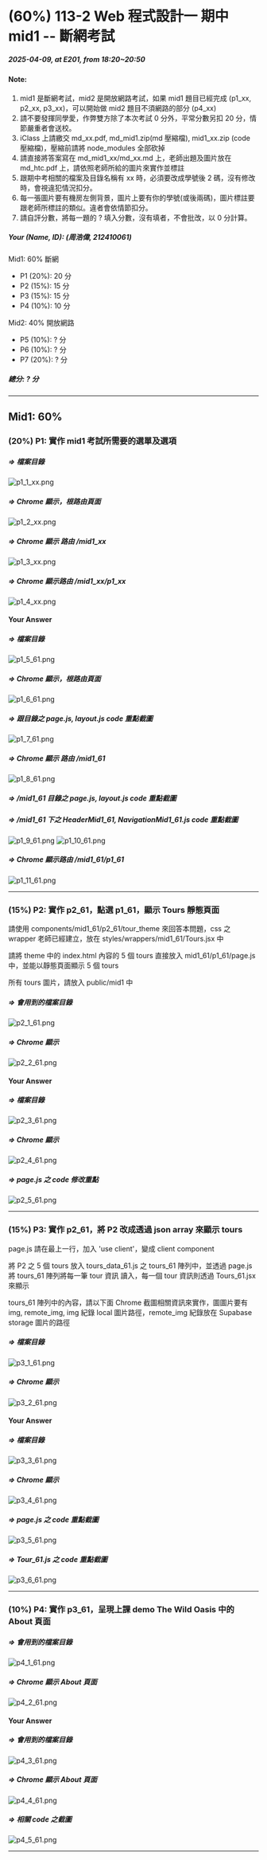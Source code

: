 # (60%) 113-2 Web 程式設計一 期中 mid1 -- 斷網考試

##### 2025-04-09, at E201, from 18:20~20:50

#### Note:

1. mid1 是斷網考試，mid2 是開放網路考試，如果 mid1 題目已經完成 (p1_xx, p2_xx, p3_xx)，可以開始做 mid2 題目不須網路的部分 (p4_xx)
2. 請不要發揮同學愛，作弊雙方除了本次考試 0 分外，平常分數另扣 20 分，情節嚴重者會送校。
3. iClass 上請繳交 md_xx.pdf, md_mid1.zip(md 壓縮檔), mid1_xx.zip (code 壓縮檔)，壓縮前請將 node_modules 全部砍掉
4. 請直接將答案寫在 md_mid1_xx/md_xx.md 上，老師出題及圖片放在 md_htc.pdf 上，請依照老師所給的圖片來實作並標註
5. 跟期中考相關的檔案及目錄名稱有 xx 時，必須要改成學號後 2 碼，沒有修改時，會視違犯情況扣分。
6. 每一張圖片要有機房左側背景，圖片上要有你的學號(或後兩碼)，圖片標註要跟老師所標註的類似。違者會依情節扣分。
7. 請自評分數，將每一題的 ? 填入分數，沒有填者，不會批改，以 0 分計算。

##### Your (Name, ID): (周浩偉, 212410061)

Mid1: 60% 斷網

- P1 (20%): 20 分
- P2 (15%): 15 分
- P3 (15%): 15 分
- P4 (10%): 10 分

Mid2: 40% 開放網路

- P5 (10%): ? 分
- P6 (10%): ? 分
- P7 (20%): ? 分

##### 總分: ? 分

---

## Mid1: 60%

### (20%) P1: 實作 mid1 考試所需要的選單及選項

##### => 檔案目錄

![p1_1_xx.png](p1_1_xx.png)

##### => Chrome 顯示，根路由頁面

![p1_2_xx.png](p1_2_xx.png)

##### => Chrome 顯示 路由 /mid1_xx

![p1_3_xx.png](p1_3_xx.png)

##### => Chrome 顯示路由 /mid1_xx/p1_xx

![p1_4_xx.png](p1_4_xx.png)

#### Your Answer

##### => 檔案目錄

![p1_5_61.png](p1_5_61.png)

##### => Chrome 顯示，根路由頁面

![p1_6_61.png](p1_6_61.png)

##### => 跟目錄之 page.js, layout.js code 重點截圖

![p1_7_61.png](p1_7_61.png)

##### => Chrome 顯示 路由 /mid1_61

![p1_8_61.png](p1_8_61.png)

##### => /mid1_61 目錄之 page.js, layout.js code 重點截圖

##### => /mid1_61 下之 HeaderMid1_61, NavigationMid1_61.js code 重點截圖

![p1_9_61.png](p1_9_61.png)
![p1_10_61.png](p1_10_61.png)

##### => Chrome 顯示路由 /mid1_61/p1_61

![p1_11_61.png](p1_11_61.png)

---

### (15%) P2: 實作 p2_61，點選 p1_61，顯示 Tours 靜態頁面

請使用 components/mid1_61/p2_61/tour_theme 來回答本問題，css 之 wrapper 老師已經建立，放在 styles/wrappers/mid1_61/Tours.jsx 中

請將 theme 中的 index.html 內容的 5 個 tours 直接放入 mid1_61/p1_61/page.js 中，並能以靜態頁面顯示 5 個 tours

所有 tours 圖片，請放入 public/mid1 中

##### => 會用到的檔案目錄

![p2_1_61.png](p2_1_61.png)

##### => Chrome 顯示

![p2_2_61.png](p2_2_61.png)

#### Your Answer

##### => 檔案目錄

![p2_3_61.png](p2_3_61.png)

##### => Chrome 顯示

![p2_4_61.png](p2_4_61.png)

##### => page.js 之 code 修改重點

![p2_5_61.png](p2_5_61.png)

---

### (15%) P3: 實作 p2_61，將 P2 改成透過 json array 來顯示 tours

page.js 請在最上一行，加入 'use client'，變成 client component

將 P2 之 5 個 tours 放入 tours_data_61.js 之 tours_61 陣列中，並透過 page.js 將 tours_61 陣列將每一筆 tour 資訊 讀入，每一個 tour 資訊則透過 Tours_61.jsx 來顯示

tours_61 陣列中的內容，請以下面 Chrome 截圖相關資訊來實作，圖圖片要有 img, remote_img, img 紀錄 local 圖片路徑，remote_img 紀錄放在 Supabase storage 圖片的路徑

##### => 檔案目錄

![p3_1_61.png](p3_1_61.png)

##### => Chrome 顯示

![p3_2_61.png](p3_2_61.png)

#### Your Answer

##### => 檔案目錄

![p3_3_61.png](p3_3_61.png)

##### => Chrome 顯示

![p3_4_61.png](p3_4_61.png)

##### => page.js 之 code 重點截圖

![p3_5_61.png](p3_5_61.png)

##### => Tour_61.js 之 code 重點截圖

![p3_6_61.png](p3_6_61.png)

---

### (10%) P4: 實作 p3_61，呈現上課 demo The Wild Oasis 中的 About 頁面

##### => 會用到的檔案目錄

![p4_1_61.png](p4_1_61.png)

##### => Chrome 顯示 About 頁面

![p4_2_61.png](p4_2_61.png)

#### Your Answer

##### => 會用到的檔案目錄

![p4_3_61.png](p4_3_61.png)

##### => Chrome 顯示 About 頁面

![p4_4_61.png](p4_4_61.png)

##### => 相關 code 之截圖

![p4_5_61.png](p4_5_61.png)

---
